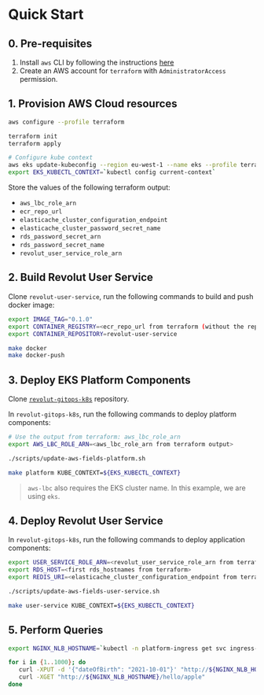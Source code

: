 # Quick Start

## 0. Pre-requisites

1. Install `aws` CLI by following the instructions [here](https://docs.aws.amazon.com/cli/latest/userguide/getting-started-install.html)
2. Create an AWS account for `terraform` with `AdministratorAccess` permission.

## 1. Provision AWS Cloud resources

```bash
aws configure --profile terraform

terraform init
terraform apply

# Configure kube context
aws eks update-kubeconfig --region eu-west-1 --name eks --profile terraform
export EKS_KUBECTL_CONTEXT=`kubectl config current-context`
```

Store the values of the following terraform output:
   * `aws_lbc_role_arn`
   * `ecr_repo_url`
   * `elasticache_cluster_configuration_endpoint`
   * `elasticache_cluster_password_secret_name`
   * `rds_password_secret_arn`
   * `rds_password_secret_name`
   * `revolut_user_service_role_arn`

## 2. Build Revolut User Service

Clone `revolut-user-service`, run the following commands to build and push docker image:

```bash
export IMAGE_TAG="0.1.0"
export CONTAINER_REGISTRY=<ecr_repo_url from terraform (without the repo)>
export CONTAINER_REPOSITORY=revolut-user-service

make docker
make docker-push
```

## 3. Deploy EKS Platform Components

Clone [`revolut-gitops-k8s`](https://github.com/awhdesmond/revolut-gitops-k8s) repository.

In `revolut-gitops-k8s`, run the following commands to deploy platform components:

```bash
# Use the output from terraform: aws_lbc_role_arn
export AWS_LBC_ROLE_ARN=<aws_lbc_role_arn from terraform output>

./scripts/update-aws-fields-platform.sh

make platform KUBE_CONTEXT=${EKS_KUBECTL_CONTEXT}
```

> `aws-lbc` also requires the EKS cluster name. In this example, we are using `eks`.


## 4. Deploy Revolut User Service

In `revolut-gitops-k8s`, run the following commands to deploy application components:

```bash
export USER_SERVICE_ROLE_ARN=<revolut_user_service_role_arn from terraform >
export RDS_HOST=<first rds_hostnames from terraform>
export REDIS_URI=<elasticache_cluster_configuration_endpoint from terraform>

./scripts/update-aws-fields-user-service.sh

make user-service KUBE_CONTEXT=${EKS_KUBECTL_CONTEXT}
```

## 5. Perform Queries

```bash
export NGINX_NLB_HOSTNAME=`kubectl -n platform-ingress get svc ingress-nginx-controller -o jsonpath='{.status.loadBalancer.ingress[0].hostname}'`

for i in {1..1000}; do
   curl -XPUT -d '{"dateOfBirth": "2021-10-01"}' "http://${NGINX_NLB_HOSTNAME}/hello/apple" -w '%{http_code}\n'
   curl -XGET "http://${NGINX_NLB_HOSTNAME}/hello/apple"
done
```